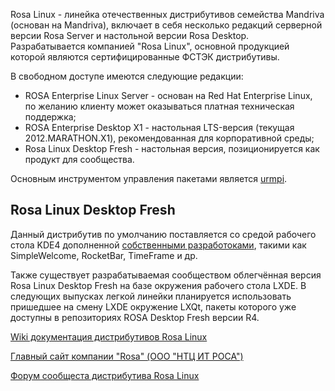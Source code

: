 Rosa Linux - линейка отечественных дистрибутивов семейства Mandriva
(основан на Mandriva), включает в себя несколько редакций серверной
версии Rosa Server и настольной версии Rosa Desktop. Разрабатывается
компанией "Rosa Linux", основной продукцией которой являются
сертифицированные ФСТЭК дистрибутивы.

В свободном доступе имеются следующие редакции:

  - ROSA Enterprise Linux Server - основан на Red Hat Enterprise Linux,
    по желанию клиенту может оказываться платная техническая поддержка;
  - ROSA Enterprise Desktop X1 - настольная LTS-версия (текущая
    2012.MARATHON.X1), рекомендованная для корпоративной среды;
  - Rosa Linux Desktop Fresh - настольная версия, позиционируется как
    продукт для сообщества.

Основным инструментом управления пакетами является
[urmpi](http://wiki.rosalab.ru/ru/index.php/Тонкости_работы_с_Urpmi).

## Rosa Linux Desktop Fresh

Данный дистрибутив по умолчанию поставляется со средой рабочего стола
KDE4 дополненной [собственными
разработоками](http://www.rosalab.ru/products/desktop_fresh/brand_software),
такими как SimpleWelcome, RocketBar, TimeFrame и др.

Также существует разрабатываемая сообществом облегчённая версия Rosa
Linux Desktop Fresh на базе окружения рабочего стола LXDE. В следующих
выпусках легкой линейки планируется использовать пришедшее на смену
LXDE окружение LXQt, пакеты которого уже доступны в репозиториях ROSA
Desktop Fresh версии R4.

[Wiki документация дистрибутивов Rosa
Linux](http://wiki.rosalab.ru/ru/index.php/Заглавная_страница)

[Главный сайт компании "Rosa" (ООО "НТЦ ИТ
РОСА")](http://www.rosalab.ru/)

[Форум сообщеста дистрибутива Rosa Linux](http://forum.rosalab.ru/)

